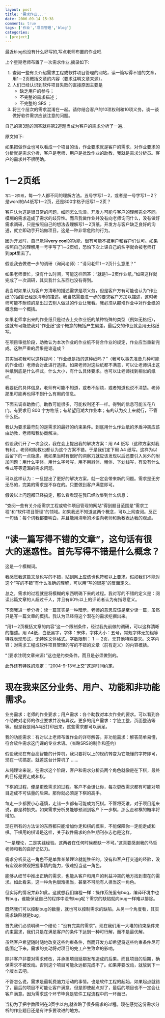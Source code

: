 ```yaml
---
layout: post
title: '需求作业...'
date: 2006-09-14 15:38
comments: true
tags: ['作业','项目管理','blog']
categories:
- [project]
---
```


最近blog也没有什么好写的,写点老师布置的作业吧.

上个星期老师布置了一次需求作业,摘录如下:

1. 查阅一些有关介绍需求工程或软件项目管理的网站，读一篇写得不错的文章，用1－2页概括文章的内容（要求注明文章来源）。    
2. 人们已经认识到软件项目失败的直接原因主要是  
    - 缺乏用户的参与；  
    - 不完整的需求描述；
    - 不完整的  SRS  ；
3. 将三个层次的需求混淆在一起。请你结合客户的10项权利和10项义务，谈一谈做好软件需求应该注意的问题。 

自己的第3题的回答就将第2道题当成为客户的需求分析了一遍..

原文如下:

如果把做作业也可以看成一个项目的话，作业要求就是客户的需求，对作业要求的分析就是需求分析，客户是老师，用户是批改作业的助教，我就是需求分析员。客户的需求并不很明确。

# 1－2页纸

`写1－2页纸`，每一个人都不同的理解方法。五号字写1－2，或者是一号字写1－2？是word的A4纸写1－2页，还是800字格子纸写1－2页？

客户认为这是很日常的问题，如同怎么洗澡。开发方可能与客户的理解完全不同。模糊的需求造成了需求的歧异性。而且我做作业并没有向老师询问什么，没有做好需求调研，只是按照自己的想法去理解写1－2页纸。开发方与客户缺乏良好的沟通，就立即动手开始做项目，这是一种非常危险的行为。

因为开发时，自己觉得**very cool**的功能，很有可能不被用户和客户们认可。如果按照自己的理解用一号字写了1－2页纸，恐怕下次上课自己的名字就会被老师打到**ppt**里去了。


假设我去做进一步的调研（询问老师）：“请问老师1－2页什么意思？”

如果老师很忙，没有什么时间，可能这样回答：“就是1－2页作业纸。”如果这样就完成了一次调研，其实我什么东西也没有得到。


我当时如果认为客户方清晰的描述需求是项义务，但是客户方有可能也认为“作业纸”的回答已经是清晰的描述。我当然需要进一步的要求客户方加以描述，这时老师可能不耐烦的拿出过去别人做过的作业让我看。我必须从那堆作业中对作业纸的概念做一个概括。


如果老师拿出来的作业纸只是过去上交作业纸的某种特殊的类型（例如无格纸），这就有可能使我对“作业纸”这个概念的概括产生偏差。最后交的作业就会用无格纸写。

在项目审批阶段，助教认为本次作业的作业纸不符合作业的规定，作业应当重新完成。这种严重的后果是谁造成？

其实当初我可以这样提问：“作业纸是指的这种纸吗？”（我可以事先准备几种可能的作业纸）老师会对此进行选择。如果老师对这些纸都不满意，可以让老师讲出这种纸到底是什么样式，什么大小，有什么具体要求。也可以让老师找到相似的纸样。

我要纸的具体信息，老师有可能不知道，或者不耐烦，或者知道也说不清楚。老师那里可能再也得不到什么有用的信息。

下面去调查助教们。助教可能很多，可能权利还不一样。得到的信息可能五花八门。有要求用  800  字方格纸；有希望用湖大作业本；有的认为交上来就行，不管什么纸。

我认为要求最苛刻的是需求的最好的约束条件。到底用什么作业纸的矛盾冲突应该由助教，老师和我协商解决。

假设我们开了一次会议，我在会上提出我的解决方案：用  A4  纸写（这种方案对我有利）。老师和助教也都认为这个方案不错。于是我们定下用  A4  纸写。这样为以后留下的一点隐患。我如果当时有很好的洞察力就应该发现以后还要引入另外的附加问题：用什么字体，用什么字号写，用不用斜体、粗体、下划线写，有没有什么格式等等遗漏的需求问题。

可以这样认为：一旦提出了更好的解决方案，就一定会带来新的问题。需求是无穷无尽的，完美的需求是不存在的。只要做到客户满意即可。

假设以上问题都已经搞定，那么看看现在我已经收集到什么信息：

“查阅一些有关介绍需求工程或软件项目管理的网站”得到题目范围是“需求工程”和“软件项目管理”的领域。如果我还不知道这两个概念，可以上网查阅。反正一句话：每个词我都要明白，并且能用清晰的术语向老师和助教表达我的观点。


# “读一篇写得不错的文章”，这句话有很大的迷惑性。首先写得不错是什么概念？


这是一个模糊词。


我感觉我这篇文章也写的不错，贴到网上应该也也符和以上要求。假如我们不能对这个“写的不错”有什么准确的理解，可以用“写的很差”的反面定义。

总之，需求的过程就是将模糊的东西明确下来的过程。我对写的不错的定义是：阅读此篇文章的人超过千人，并且有60％以上的评论者认为有指导意义。

下面我进一步分析：读一篇其实是一种暗示，老师的意思应该是至少读一篇，虽然只是写一篇文章的概括。我认为已经将这个潜在的需求挖掘出来。

“用1－2页概括文章的内容”这一个限制条件，经过我先前做的调研，可以这样清晰的描述。用  A4纸，白纸黑字，字体：宋体，字体大小：五号，常规字体无加粗等特殊表现形式，无特殊文体格式。字数限制：  1  －  2页，无其他特殊要求。文字内容：对需求工程或软件项目管理的写的不错的文章（前有定义）的内容概括。

“（要求注明文章来源）”这也是约束条件。而且是必须做到的。

此外还有特殊的规定：“2004-9-13号上交”这是时间约定。

# 现在我来区分业务、用户、功能和非功能需求。

业务需求：老师的作业要求；用户需求：各个助教对本次作业的要求。可以看到各个助教对老师的作业要求并没有异议。更多的用户需求：字迹工整，页面整洁等等。但是我是用A4纸打印出来，这些需求都可以满足。

我的功能需求：有对以上老师布置作业的详尽解答。非功能需求：解答简单易懂，符合软件需求这门课的专业术语。（省略SRS的制作和签约）

假设我现在有台高智能的计算机，我只要将以上的规约转变为它能懂的字符即可，现在一切搞定。就差这台计算机了  ……

从纯理论来说，在需求这个阶段，客户和需求分析员两个角色就像是在下棋，最终的目标是要走成和棋。

下棋的过程，便是更改需求的过程。客户不会谦让你，每次更改需求都有可能对项目造成不可估量的后果。那你就必须是下棋的高手。

每走一步都要小心谨慎，走错一步都有可能成为死棋。不管将死谁，对于项目组来说，都是种损失。如果需求分析员能够预测到客户下一步棋，那么走和棋的概率将增加。

现在所有的方法论的东西都只能增加你走和棋的概率，不能保障你一定能走成和棋。下棋用的棋谱是这样，关于软件需求的各种期刊杂志也是这样。

“一是理论，二是实践经验。这两者在任何时候都缺一不可。”这真要感谢我的马哲老师和我的良好记忆力。

需求分析员这一角色不是单靠某某理论就能胜任的。没有和客户打交道的经验，没有宏观和微观把握事情的能力，很难担当这一角色。

能够从细节中推出正确的需求，也能从客户和用户的利益冲突的地方找到潜在的需求。如此看来，这一种角色很难担当，甚至不可能有人担当这一角色。

但实际的情况并非如此。这就想我们编程一样：操作系统里有bug，编译环境中也有bug，谁能保证自己的程序中没有bug呢？需求的缺陷就向bug一样难以排除。


既然我们可以控制bug的数量，就也可以控制需求的缺陷。从另一个角度看，其实需求缺陷就是bug。


首先我们必须明确一个结论：“没有完美的需求”。现在我们用一大堆的约束条件来约束需求，我们只是在满足客户的条件下达到一种可行解，而不是最优解。


虽然客户希望随时随地改变这些约束条件，然而开发方却希望将这些约束条件尽可能固定下来。需求的变动将对项目的完工产生致命的影响。


除非客户非要对需求修改，并承担项目延期发布造成的后果。而且项目的后期，确保需求不被改动。否则这个项目可能永远都完成不了。如果非要改动，就放到下一个版本去吧。


不管怎么说，需求是最耗费脑力活动的事情。也是软件工程的起始，如果起点就错了，最后的项目不可能让客户满意。但是即使起点对了，最后的项目也不一定会让客户满意。因为需求这个环节毕竟是软件工程流程中的一环而已。


当初为了把字数限制在3页字以内,就省略了很多需求的过程。现在感觉这份需求分析的作业题目还是有许多要改进的地方。
